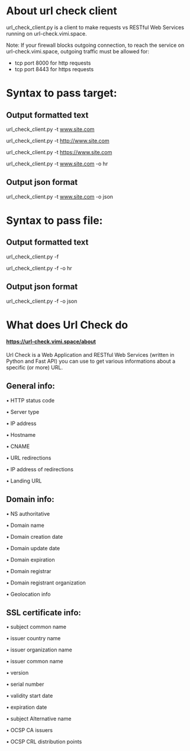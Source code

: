 # About url check client
url_check_client.py is a client to make requests vs RESTful Web Services running on url-check.vimi.space.

Note:
If your firewall blocks outgoing connection, to reach the service on url-check.vimi.space, 
outgoing traffic must be allowed for:

- tcp port 8000 for http requests
- tcp port 8443 for https requests

# Syntax to pass target: 

## Output formatted text
url_check_client.py  -t www.site.com

url_check_client.py  -t http://www.site.com

url_check_client.py  -t https://www.site.com

url_check_client.py  -t www.site.com  -o hr 



## Output json format
url_check_client.py -t www.site.com  -o json


# Syntax to pass file: 

## Output formatted text
url_check_client.py -f <file> 

url_check_client.py -f <file> -o hr 

## Output json format 
url_check_client.py -f <file> -o json 




# What does Url Check do

#### https://url-check.vimi.space/about

Url Check is a Web Application and RESTful Web Services (written in Python and Fast API) you can use to get various informations about a specific (or more) URL.

## General info:

 • HTTP status code
 
 • Server type
 
 • IP address
 
 • Hostname
 
 • CNAME
 
 • URL redirections
 
 • IP address of redirections
 
 • Landing URL

## Domain info:

 • NS authoritative
 
 • Domain name
 
 • Domain creation date
 
 • Domain update date
 
 • Domain expiration
 
 • Domain registrar
 
 • Domain registrant organization
 
 • Geolocation info


## SSL certificate info:

 • subject common name
 
 • issuer country name
 
 • issuer organization name
 
 • issuer common name
 
 • version
 
 • serial number
 
 • validity start date 
 
 • expiration date 
 
 • subject Alternative name
 
 • OCSP CA issuers
 
 • OCSP CRL distribution points
 
